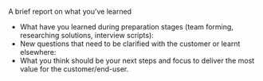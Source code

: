 A brief report on what you’ve learned

- What have you learned during preparation stages (team forming, researching solutions, interview scripts):
- New questions that need to be clarified with the customer or learnt elsewhere:
- What you think should be your next steps and focus to deliver the most value for the customer/end-user.
